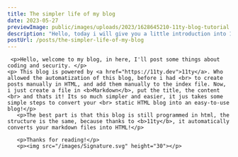 ```yaml
---
title: The simpler life of my blog
date: 2023-05-27
previewImage: public/images/uploads/2023/1628645210-11ty-blog-tutorial.png
description: "Hello, today i will give you a little introduction into 11ty. "
postUrl: /posts/the-simpler-life-of-my-blog
---
```

     
     <p>Hello, welcome to my blog, in here, I'll post some things about coding and security. </p>
    <p> This blog is powered by <a href="https://11ty.dev">11ty</a>. Who allowed the automatization of this blog, before i had <br> to create posts manually in HTML, and add them manually to the index file. Now, i just create a file in <b>Markdown</b>, put the title, the content <br> and thats it! Its so much simpler and easier, it jus takes some simple steps to convert your <br> static HTML blog into an easy-to-use blog!</p>
       <p>The best part is that this blog is still programmed in html, the structure is the same, because thanks to <b>11ty</b>, it automatically converts your markdown files into HTML!</p> 
        
       <p>Thanks for reading!</p>
       <p><img src="/images/Signature.svg" height="30"></p>
